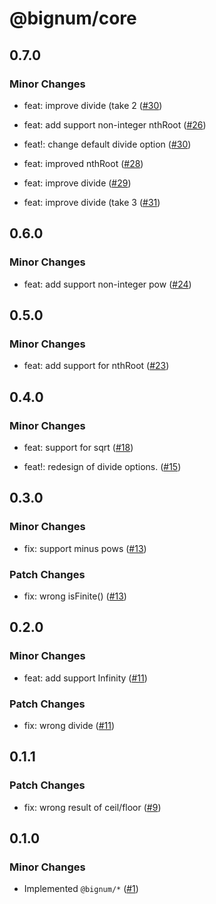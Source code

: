 # @bignum/core

## 0.7.0

### Minor Changes

- feat: improve divide (take 2 ([#30](https://github.com/ota-meshi/bignum/pull/30))

- feat: add support non-integer nthRoot ([#26](https://github.com/ota-meshi/bignum/pull/26))

- feat!: change default divide option ([#30](https://github.com/ota-meshi/bignum/pull/30))

- feat: improved nthRoot ([#28](https://github.com/ota-meshi/bignum/pull/28))

- feat: improve divide ([#29](https://github.com/ota-meshi/bignum/pull/29))

- feat: improve divide (take 3 ([#31](https://github.com/ota-meshi/bignum/pull/31))

## 0.6.0

### Minor Changes

- feat: add support non-integer pow ([#24](https://github.com/ota-meshi/bignum/pull/24))

## 0.5.0

### Minor Changes

- feat: add support for nthRoot ([#23](https://github.com/ota-meshi/bignum/pull/23))

## 0.4.0

### Minor Changes

- feat: support for sqrt ([#18](https://github.com/ota-meshi/bignum/pull/18))

- feat!: redesign of divide options. ([#15](https://github.com/ota-meshi/bignum/pull/15))

## 0.3.0

### Minor Changes

- fix: support minus pows ([#13](https://github.com/ota-meshi/bignum/pull/13))

### Patch Changes

- fix: wrong isFinite() ([#13](https://github.com/ota-meshi/bignum/pull/13))

## 0.2.0

### Minor Changes

- feat: add support Infinity ([#11](https://github.com/ota-meshi/bignum/pull/11))

### Patch Changes

- fix: wrong divide ([#11](https://github.com/ota-meshi/bignum/pull/11))

## 0.1.1

### Patch Changes

- fix: wrong result of ceil/floor ([#9](https://github.com/ota-meshi/bignum/pull/9))

## 0.1.0

### Minor Changes

- Implemented `@bignum/*` ([#1](https://github.com/ota-meshi/bignum/pull/1))

